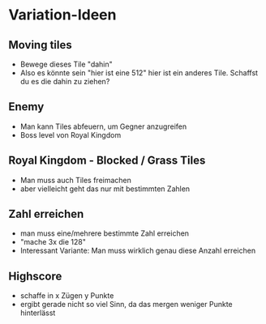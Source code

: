 # Variation-Ideen

## Moving tiles
- Bewege dieses Tile "dahin"
- Also es könnte sein "hier ist eine 512" hier ist ein anderes Tile. Schaffst du es die dahin zu ziehen?

## Enemy
- Man kann Tiles abfeuern, um Gegner anzugreifen
- Boss level von Royal Kingdom

## Royal Kingdom - Blocked / Grass Tiles
- Man muss auch Tiles freimachen
- aber vielleicht geht das nur mit bestimmten Zahlen

## Zahl erreichen
- man muss eine/mehrere bestimmte Zahl erreichen
- "mache 3x die 128"
- Interessant Variante: Man muss wirklich genau diese Anzahl erreichen

## Highscore
- schaffe in x Zügen y Punkte
- ergibt gerade nicht so viel Sinn, da das mergen weniger Punkte hinterlässt
